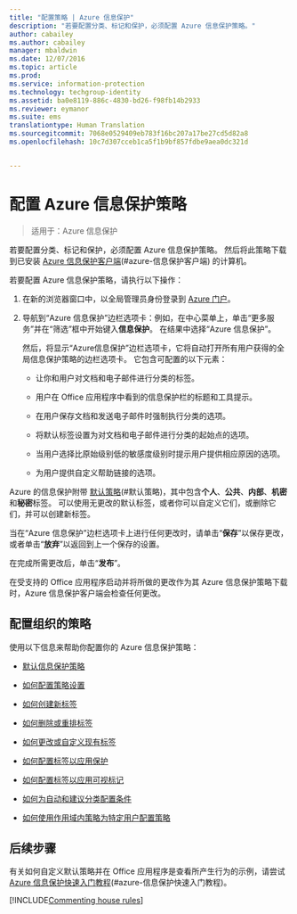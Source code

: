 ```yaml
---
title: "配置策略 | Azure 信息保护"
description: "若要配置分类、标记和保护，必须配置 Azure 信息保护策略。"
author: cabailey
ms.author: cabailey
manager: mbaldwin
ms.date: 12/07/2016
ms.topic: article
ms.prod: 
ms.service: information-protection
ms.technology: techgroup-identity
ms.assetid: ba0e8119-886c-4830-bd26-f98fb14b2933
ms.reviewer: eymanor
ms.suite: ems
translationtype: Human Translation
ms.sourcegitcommit: 7068e0529409eb783f16bc207a17be27cd5d82a8
ms.openlocfilehash: 10c7d307cceb1ca5f1b9bf857fdbe9aea0dc321d


---
```


# <a name="configuring-azure-information-protection-policy"></a>配置 Azure 信息保护策略

>适用于：Azure 信息保护

若要配置分类、标记和保护，必须配置 Azure 信息保护策略。 然后将此策略下载到已安装 [Azure 信息保护客户端](https://www.microsoft.com/en-us/download/details.aspx?id=53018)(#azure-信息保护客户端) 的计算机。

若要配置 Azure 信息保护策略，请执行以下操作：

1. 在新的浏览器窗口中，以全局管理员身份登录到 [Azure 门户](https://portal.azure.com)。

2. 导航到“Azure 信息保护”边栏选项卡：例如，在中心菜单上，单击“更多服务”并在“筛选”框中开始键入**信息保护**。 在结果中选择“Azure 信息保护”。 

    然后，将显示“Azure信息保护”边栏选项卡，它将自动打开所有用户获得的全局信息保护策略的边栏选项卡。 它包含可配置的以下元素：

    - 让你和用户对文档和电子邮件进行分类的标签。

    - 用户在 Office 应用程序中看到的信息保护栏的标题和工具提示。

    - 在用户保存文档和发送电子邮件时强制执行分类的选项。

    - 将默认标签设置为对文档和电子邮件进行分类的起始点的选项。

    - 当用户选择比原始级别低的敏感度级别时提示用户提供相应原因的选项。

    - 为用户提供自定义帮助链接的选项。

Azure 的信息保护附带 [默认策略](configure-policy-default.md)(#默认策略)，其中包含**个人**、**公共**、**内部**、**机密**和**秘密**标签。 可以使用无更改的默认标签，或者你可以自定义它们，或删除它们，并可以创建新标签。

当在“Azure 信息保护”边栏选项卡上进行任何更改时，请单击“**保存**”以保存更改，或者单击“**放弃**”以返回到上一个保存的设置。 

在完成所需更改后，单击“**发布**”。 

在受支持的 Office 应用程序启动并将所做的更改作为其 Azure 信息保护策略下载时，Azure 信息保护客户端会检查任何更改。

## <a name="configuring-your-organizations-policy"></a>配置组织的策略

使用以下信息来帮助你配置你的 Azure 信息保护策略：

- [默认信息保护策略](configure-policy-default.md)

- [如何配置策略设置](configure-policy-settings.md)

- [如何创建新标签](configure-policy-new-label.md)

- [如何删除或重排标签](configure-policy-delete-reorder.md)

- [如何更改或自定义现有标签](configure-policy-change-label.md)

- [如何配置标签以应用保护](configure-policy-protection.md)

- [如何配置标签以应用可视标记](configure-policy-markings.md)

- [如何为自动和建议分类配置条件](configure-policy-classification.md)

- [如何使用作用域内策略为特定用户配置策略](configure-policy-scope.md)

## <a name="next-steps"></a>后续步骤

有关如何自定义默认策略并在 Office 应用程序是查看所产生行为的示例，请尝试 [Azure 信息保护快速入门教程](../get-started/infoprotect-quick-start-tutorial.md)(#azure-信息保护快速入门教程)。

[!INCLUDE[Commenting house rules](../includes/houserules.md)]



<!--HONumber=Jan17_HO4-->


